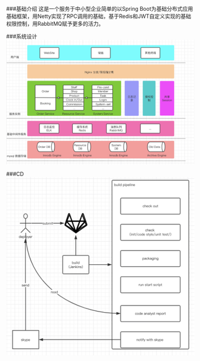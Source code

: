 ###基础介绍
这是一个服务于中小型企业简单的以Spring Boot为基础分布式应用基础框架，用Netty实现了RPC调用的基础，基于Redis和JWT自定义实现的基础权限控制，用RabbitMQ赋予更多的活力。

###系统设计
![系统设计](https://raw.githubusercontent.com/HuaiyinMarquis/Simple-DistributedSystem/master/images/architecture.jpg)

###CD
![CD](https://raw.githubusercontent.com/HuaiyinMarquis/Simple-DistributedSystem/master/images/CD.jpg)
